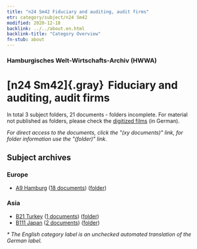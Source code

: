 ```yaml
---
title: "n24 Sm42 Fiduciary and auditing, audit firms"
etr: category/subject/n24 Sm42
modified: 2020-12-18
backlink: ../../about.en.html
backlink-title: "Category Overview"
fn-stub: about
---
```


### Hamburgisches Welt-Wirtschafts-Archiv (HWWA)
# [n24 Sm42]{.gray}&#8201; Fiduciary and auditing, audit firms&#160; 





In total 3 subject folders, 21 documents - folders incomplete.
For material not published as folders, please check the [digitized films](/film/h1_sh) (in German).

_For direct access to the documents, click the "(xy documents)" link, for folder information use the "(folder)" link._

## Subject archives



### Europe

- [A9 Hamburg](../../../geo/about.en.html#A9) (<a href="https://dfg-viewer.de/show/?tx_dlf[id]=https://pm20.zbw.eu/mets/sh/1409xx/140905/1454xx/145414/public.mets.en.xml" target="_blank">18 documents</a>) ([folder](http://purl.org/pressemappe20/folder/sh/140905,145414))

### Asia

- [B21 Turkey](../../../geo/about.en.html#B21) (<a href="https://dfg-viewer.de/show/?tx_dlf[id]=https://pm20.zbw.eu/mets/sh/1411xx/141111/1454xx/145414/public.mets.en.xml" target="_blank">1 documents</a>) ([folder](http://purl.org/pressemappe20/folder/sh/141111,145414))
- [B111 Japan](../../../geo/about.en.html#B111) (<a href="https://dfg-viewer.de/show/?tx_dlf[id]=https://pm20.zbw.eu/mets/sh/1412xx/141272/1454xx/145414/public.mets.en.xml" target="_blank">2 documents</a>) ([folder](http://purl.org/pressemappe20/folder/sh/141272,145414))


_* The English category label is an unchecked automated translation of the German label._

